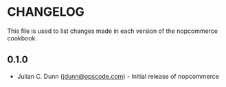 CHANGELOG
=========

This file is used to list changes made in each version of the nopcommerce cookbook.

0.1.0
-----
- Julian C. Dunn (<jdunn@opscode.com>) - Initial release of nopcommerce